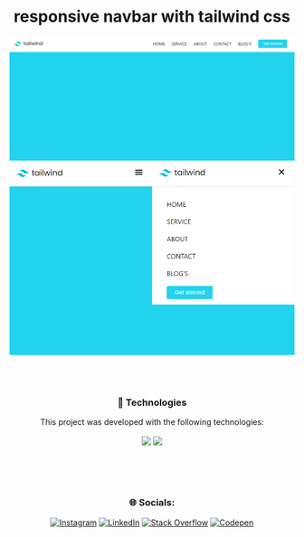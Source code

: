 <div align="center"> <h1>responsive navbar with tailwind css</h1> </div> 

<div align="center">
  
![Texto Alternativo](https://raw.githubusercontent.com/GelcimarMoraes/navbar_with_tailwindcss/main/1.png)
![Texto Alternativo](https://raw.githubusercontent.com/GelcimarMoraes/navbar_with_tailwindcss/main/2.png)

</div> 

<br/><br/>
<h3 align="center">🚀 Technologies</h3>
<p align="center">
  This project was developed with the following technologies:
  <br> <br>
    <code><img style="width: 40px" src="https://skillicons.dev/icons?i=html"/></code>
    <code><img style="width: 40px" src="https://skillicons.dev/icons?i=tailwindcss"/></code>
</p>


<br/><br/><br/>
<h3 align="center">🌐 Socials:</h3>
<div align="center" style="display: inline_block">
  
[![Instagram](https://img.shields.io/badge/Instagram-%23E4405F.svg?logo=Instagram&logoColor=white)](https://instagram.com/gelcimarmoraes) [![LinkedIn](https://img.shields.io/badge/LinkedIn-%230077B5.svg?logo=linkedin&logoColor=white)](https://linkedin.com/in/gelcimarmoraes) [![Stack Overflow](https://img.shields.io/badge/-Stackoverflow-FE7A16?logo=stack-overflow&logoColor=white)](https://stackoverflow.com/users/23055192) [![Codepen](https://img.shields.io/badge/Codepen-000000?style=for-the-badge&logo=codepen&logoColor=white)](https://codepen.io/GelcimarMoraes)


</div>
